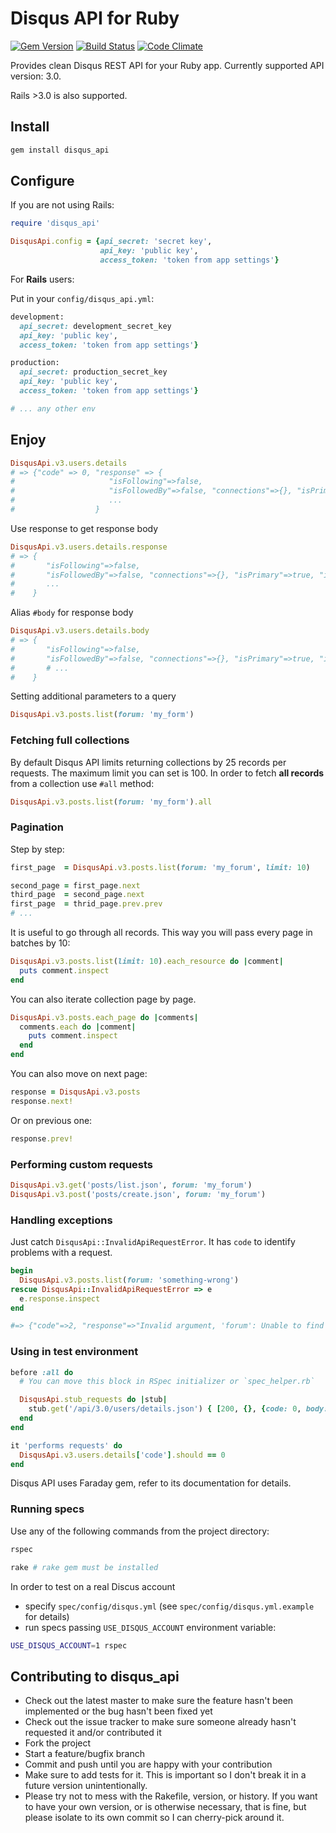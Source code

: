 # Disqus API for Ruby
[![Gem Version](https://badge.fury.io/rb/disqus_api.png)](http://badge.fury.io/rb/disqus_api)
[![Build Status](https://travis-ci.org/toptal/disqus_api.png?branch=master)](https://travis-ci.org/toptal/disqus_api)
[![Code Climate](https://codeclimate.com/repos/52ab1c4c7e00a455db041687/badges/69e7a7201240be64f8de/gpa.png)](https://codeclimate.com/repos/52ab1c4c7e00a455db041687/feed)

Provides clean Disqus REST API for your Ruby app. Currently supported API version: 3.0.

Rails >3.0 is also supported.

## Install

```bash
gem install disqus_api
```

## Configure

If you are not using Rails:

```ruby
require 'disqus_api'

DisqusApi.config = {api_secret: 'secret key',
                    api_key: 'public key',
                    access_token: 'token from app settings'}
```

For **Rails** users:

Put in your `config/disqus_api.yml`:

```ruby
development:
  api_secret: development_secret_key
  api_key: 'public key',
  access_token: 'token from app settings'}

production:
  api_secret: production_secret_key
  api_key: 'public key',
  access_token: 'token from app settings'}

# ... any other env
```

## Enjoy

```ruby
DisqusApi.v3.users.details
# => {"code" => 0, "response" => {
#                     "isFollowing"=>false,
#                     "isFollowedBy"=>false, "connections"=>{}, "isPrimary"=>true, "id"=>"84792962"
#                     ...
#                  }
```

Use response to get response body

```ruby
DisqusApi.v3.users.details.response
# => {
#       "isFollowing"=>false,
#       "isFollowedBy"=>false, "connections"=>{}, "isPrimary"=>true, "id"=>"84792962"
#       ...
#    }
```

Alias `#body` for response body

```ruby
DisqusApi.v3.users.details.body
# => {
#       "isFollowing"=>false,
#       "isFollowedBy"=>false, "connections"=>{}, "isPrimary"=>true, "id"=>"84792962"
#       # ...
#    }
```

Setting additional parameters to a query

```ruby
DisqusApi.v3.posts.list(forum: 'my_form')
```

### Fetching full collections

By default Disqus API limits returning collections by 25 records per requests. The maximum limit you can set is 100.
In order to fetch **all records** from a collection use `#all` method:

```ruby
DisqusApi.v3.posts.list(forum: 'my_form').all
```

### Pagination

Step by step:

```ruby
first_page  = DisqusApi.v3.posts.list(forum: 'my_forum', limit: 10)

second_page = first_page.next
third_page  = second_page.next
first_page  = thrid_page.prev.prev
# ...
```

It is useful to go through all records. This way you will pass every page in batches by 10:

```ruby
DisqusApi.v3.posts.list(limit: 10).each_resource do |comment|
  puts comment.inspect
end
```

You can also iterate collection page by page.

```ruby
DisqusApi.v3.posts.each_page do |comments|
  comments.each do |comment|
    puts comment.inspect
  end
end
```

You can also move on next page:

```ruby
response = DisqusApi.v3.posts
response.next!
```

Or on previous one:

```ruby
response.prev!
```

### Performing custom requests

```ruby
DisqusApi.v3.get('posts/list.json', forum: 'my_forum')
DisqusApi.v3.post('posts/create.json', forum: 'my_forum')
```

### Handling exceptions

Just catch `DisqusApi::InvalidApiRequestError`. It has `code` to identify problems with a request.

```ruby
begin
  DisqusApi.v3.posts.list(forum: 'something-wrong')
rescue DisqusApi::InvalidApiRequestError => e
  e.response.inspect
end

#=> {"code"=>2, "response"=>"Invalid argument, 'forum': Unable to find forum 'something-wrong'"}
```

### Using in test environment

```ruby
before :all do
  # You can move this block in RSpec initializer or `spec_helper.rb`

  DisqusApi.stub_requests do |stub|
    stub.get('/api/3.0/users/details.json') { [200, {}, {code: 0, body: {response: :whatever}}.to_json] }
  end
end

it 'performs requests' do
  DisqusApi.v3.users.details['code'].should == 0
end
```

Disqus API uses Faraday gem, refer to its documentation for details.

### Running specs

Use any of the following commands from the project directory:

```bash
rspec
```

```ruby
rake # rake gem must be installed
```

In order to test on a real Discus account
- specify `spec/config/disqus.yml` (see `spec/config/disqus.yml.example` for details)
- run specs passing `USE_DISQUS_ACCOUNT` environment variable:

```bash
USE_DISQUS_ACCOUNT=1 rspec
```

## Contributing to disqus_api

- Check out the latest master to make sure the feature hasn't been implemented or the bug hasn't been fixed yet
- Check out the issue tracker to make sure someone already hasn't requested it and/or contributed it
- Fork the project
- Start a feature/bugfix branch
- Commit and push until you are happy with your contribution
- Make sure to add tests for it. This is important so I don't break it in a future version unintentionally.
- Please try not to mess with the Rakefile, version, or history. If you want to have your own version, or is otherwise necessary, that is fine, but please isolate to its own commit so I can cherry-pick around it.
